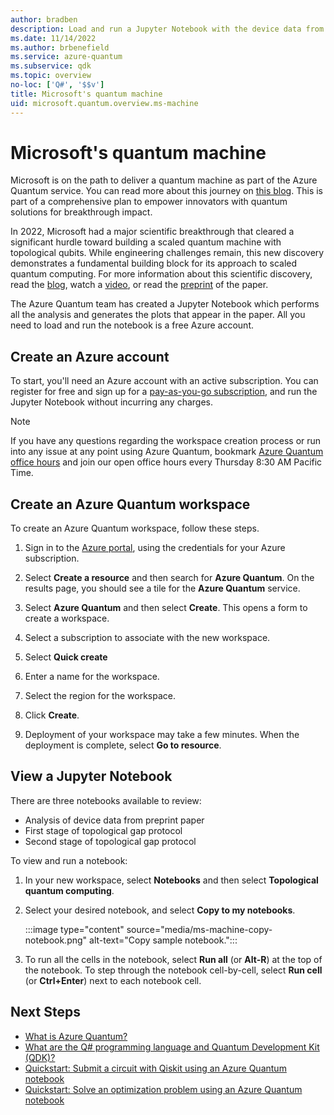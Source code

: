 ```yaml
---
author: bradben
description: Load and run a Jupyter Notebook with the device data from Microsoft's research into a scaled quantum machines using topological qubits.
ms.date: 11/14/2022
ms.author: brbenefield
ms.service: azure-quantum
ms.subservice: qdk
ms.topic: overview
no-loc: ['Q#', '$$v']
title: Microsoft's quantum machine
uid: microsoft.quantum.overview.ms-machine
---
```


# Microsoft's quantum machine

Microsoft is on the path to deliver a quantum machine as part of the Azure Quantum service. You can read more about this journey on [this blog](https://cloudblogs.microsoft.com/quantum/?p=12310&preview=1&_ppp=6f0d49e775). This is part of a comprehensive plan to empower innovators with quantum solutions for breakthrough impact.

In 2022, Microsoft had a major scientific breakthrough that cleared a significant hurdle toward building a scaled quantum machine with topological qubits. While engineering challenges remain, this new discovery demonstrates a fundamental building block for its approach to scaled quantum computing. For more information about this scientific discovery, read the [blog](https://www.microsoft.com/research/blog/microsoft-has-demonstrated-the-underlying-physics-required-to-create-a-new-kind-of-qubit/), watch a [video](https://www.youtube.com/watch?v=Q8CHms4ixYc), or read the [preprint](https://arxiv.org/abs/2207.02472) of the paper.

The Azure Quantum team has created a Jupyter Notebook which performs all the analysis and generates the plots that appear in the paper. All you need to load and run the notebook is a free Azure account.

## Create an Azure account

To start, you'll need an Azure account with an active subscription. You can register for free and sign up for a [pay-as-you-go subscription](https://azure.microsoft.com/pricing/purchase-options/pay-as-you-go), and run the Jupyter Notebook without incurring any charges.

> [!NOTE]
> If you have any questions regarding the workspace creation process or run into any issue at any point using Azure Quantum, bookmark [Azure Quantum office hours](https://aka.ms/AQ/OfficeHours) and join our open office hours every Thursday 8∶30 AM Pacific Time.

## Create an Azure Quantum workspace

To create an Azure Quantum workspace, follow these steps.

1. Sign in to the [Azure portal](https://portal.azure.com), using the credentials for your Azure subscription.

1. Select **Create a resource** and then search for **Azure Quantum**. On the results page, you should see a tile for the **Azure Quantum** service.

1. Select **Azure Quantum** and then select  **Create**. This opens a form to create a workspace.

1. Select a subscription to associate with the new workspace.

1. Select **Quick create**
1. Enter a name for the workspace.
1. Select the region for the workspace.
1. Click **Create**.
1. Deployment of your workspace may take a few minutes. When the deployment is complete, select **Go to resource**. 

## View a Jupyter Notebook

There are three notebooks available to review:

- Analysis of device data from preprint paper
- First stage of topological gap protocol
- Second stage of topological gap protocol 

To view and run a notebook: 

1. In your new workspace, select **Notebooks** and then select **Topological quantum computing**. 
1. Select your desired notebook, and select **Copy to my notebooks**.

    :::image type="content" source="media/ms-machine-copy-notebook.png" alt-text="Copy sample notebook.":::

1. To run all the cells in the notebook, select **Run all** (or **Alt-R**) at the top of the notebook. To step through the notebook cell-by-cell, select **Run cell** (or **Ctrl+Enter**) next to each notebook cell. 


## Next Steps

- [What is Azure Quantum?](xref:microsoft.quantum.azure-quantum-overview)
- [What are the Q# programming language and Quantum Development Kit (QDK)?](xref:microsoft.quantum.overview.q-sharp)
- [Quickstart: Submit a circuit with Qiskit using an Azure Quantum notebook](xref:microsoft.quantum.quickstarts.computing.qiskit.portal)
- [Quickstart: Solve an optimization problem using an Azure Quantum notebook](xref:microsoft.quantum.quickstarts.optimization.qio.portal)
